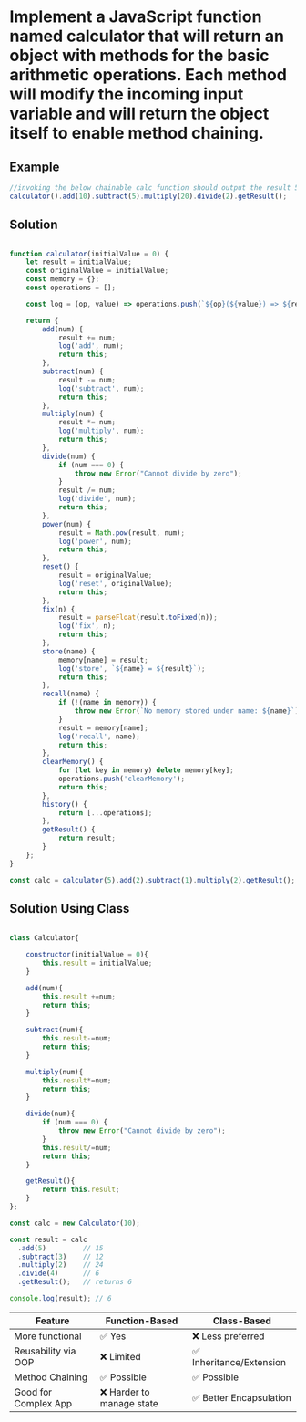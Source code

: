 # Implement a JavaScript function named calculator that will return an object with methods for the basic arithmetic operations. Each method will modify the incoming input variable and will return the object itself to enable method chaining.


## Example

```js
//invoking the below chainable calc function should output the result 50. 
calculator().add(10).subtract(5).multiply(20).divide(2).getResult();
```

## Solution

```js

function calculator(initialValue = 0) {
    let result = initialValue;
    const originalValue = initialValue;
    const memory = {};
    const operations = [];

    const log = (op, value) => operations.push(`${op}(${value}) => ${result}`);

    return {
        add(num) {
            result += num;
            log('add', num);
            return this;
        },
        subtract(num) {
            result -= num;
            log('subtract', num);
            return this;
        },
        multiply(num) {
            result *= num;
            log('multiply', num);
            return this;
        },
        divide(num) {
            if (num === 0) {
                throw new Error("Cannot divide by zero");
            }
            result /= num;
            log('divide', num);
            return this;
        },
        power(num) {
            result = Math.pow(result, num);
            log('power', num);
            return this;
        },
        reset() {
            result = originalValue;
            log('reset', originalValue);
            return this;
        },
        fix(n) {
            result = parseFloat(result.toFixed(n));
            log('fix', n);
            return this;
        },
        store(name) {
            memory[name] = result;
            log('store', `${name} = ${result}`);
            return this;
        },
        recall(name) {
            if (!(name in memory)) {
                throw new Error(`No memory stored under name: ${name}`);
            }
            result = memory[name];
            log('recall', name);
            return this;
        },
        clearMemory() {
            for (let key in memory) delete memory[key];
            operations.push('clearMemory');
            return this;
        },
        history() {
            return [...operations];
        },
        getResult() {
            return result;
        }
    };
}

const calc = calculator(5).add(2).subtract(1).multiply(2).getResult();
```




## Solution Using Class

```js
 
class Calculator{

    constructor(initialValue = 0){
        this.result = initialValue;
    }

    add(num){
        this.result +=num;
        return this;
    }

    subtract(num){
        this.result-=num;
        return this;
    }

    multiply(num){
        this.result*=num;
        return this;
    }

    divide(num){
        if (num === 0) {
            throw new Error("Cannot divide by zero");
        }
        this.result/=num;
        return this;
    }

    getResult(){
        return this.result;
    }
};

const calc = new Calculator(10);

const result = calc
  .add(5)         // 15
  .subtract(3)    // 12
  .multiply(2)    // 24
  .divide(4)      // 6
  .getResult();   // returns 6

console.log(result); // 6
```

| Feature              | Function-Based           | Class-Based             |
| -------------------- | ------------------------ | ----------------------- |
| More functional      | ✅ Yes                    | ❌ Less preferred        |
| Reusability via OOP  | ❌ Limited                | ✅ Inheritance/Extension |
| Method Chaining      | ✅ Possible               | ✅ Possible              |
| Good for Complex App | ❌ Harder to manage state | ✅ Better Encapsulation  |
